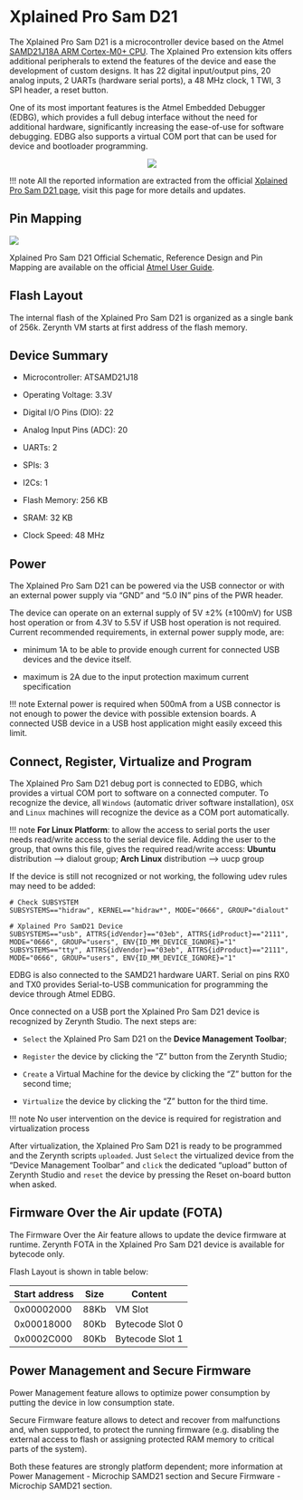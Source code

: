 # Xplained Pro Sam D21

The Xplained Pro Sam D21 is a microcontroller device based on the Atmel [SAMD21J18A ARM Cortex-M0+ CPU](http://www.atmel.com/Images/Atmel-42181-SAM-D21_Datasheet.pdf). The Xplained Pro extension kits offers additional peripherals to extend the features of the device and ease the development of custom designs. It has 22 digital input/output pins, 20 analog inputs, 2 UARTs (hardware serial ports), a 48 MHz clock, 1 TWI, 3 SPI header, a reset button.

One of its most important features is the Atmel Embedded Debugger (EDBG), which provides a full debug interface without the need for additional hardware, significantly increasing the ease-of-use for software debugging. EDBG also supports a virtual COM port that can be used for device and bootloader programming.

<p style="text-align:center;"><img src="https://github.com/zerynth/docs/blob/test/docs/reference/boards/xplained_d21/docs/img/XplainedProSamD21.png?raw=true"></p>

!!! note
	All the reported information are extracted from the official [Xplained Pro Sam D21 page](http://www.atmel.com/tools/ATSAMD21-XPRO.aspx), visit this page for more details and updates.

## Pin Mapping

![](https://github.com/zerynth/docs/blob/test/docs/reference/boards/xplained_d21/docs/img/SAMD21_Xplained_PRO_pin_comm.png?raw=true)

Xplained Pro Sam D21 Official Schematic, Reference Design and Pin Mapping are available on the official [Atmel User Guide](http://www.atmel.com/Images/Atmel-42220-SAMD21-Xplained-Pro_User-Guide.pdf).

## Flash Layout

The internal flash of the Xplained Pro Sam D21 is organized as a single bank of 256k. Zerynth VM starts at first address of the flash memory.

## Device Summary


* Microcontroller: ATSAMD21J18


* Operating Voltage: 3.3V


* Digital I/O Pins (DIO): 22


* Analog Input Pins (ADC): 20


* UARTs: 2


* SPIs: 3


* I2Cs: 1


* Flash Memory: 256 KB


* SRAM: 32 KB


* Clock Speed: 48 MHz

## Power

The Xplained Pro Sam D21 can be powered via the USB connector or with an external power supply via “GND” and “5.0 IN” pins of the PWR header.

The device can operate on an external supply of 5V ±2% (±100mV) for USB host operation or from 4.3V to 5.5V if USB host operation is not required. Current recommended requirements, in external power supply mode, are:


* minimum 1A to be able to provide enough current for connected USB devices and the     device itself.


* maximum is 2A due to the input protection maximum current specification

!!! note
	External power is required when 500mA from a USB connector is not enough to power the device with possible extension boards. A connected USB device in a USB host application might easily exceed this limit.

## Connect, Register, Virtualize and Program

The Xplained Pro Sam D21 debug port is connected to EDBG, which provides a virtual COM port to software on a connected computer. To recognize the device, all ```Windows``` (automatic driver software installation), ```OSX``` and ```Linux``` machines will recognize the device as a COM port automatically.

!!! note
	**For Linux Platform**: to allow the access to serial ports the user needs read/write access to the serial device file. Adding the user to the group, that owns this file, gives the required read/write access: **Ubuntu** distribution –> dialout group; **Arch Linux** distribution –> uucp group

If the device is still not recognized or not working, the following udev rules may need to be added:

```
# Check SUBSYSTEM
SUBSYSTEMS=="hidraw", KERNEL=="hidraw*", MODE="0666", GROUP="dialout"

# Xplained Pro SamD21 Device
SUBSYSTEMS=="usb", ATTRS{idVendor}=="03eb", ATTRS{idProduct}=="2111", MODE="0666", GROUP="users", ENV{ID_MM_DEVICE_IGNORE}="1"
SUBSYSTEMS=="tty", ATTRS{idVendor}=="03eb", ATTRS{idProduct}=="2111", MODE="0666", GROUP="users", ENV{ID_MM_DEVICE_IGNORE}="1"
```

EDBG is also connected to the SAMD21 hardware UART. Serial on pins RX0 and TX0 provides Serial-to-USB communication for programming the device through Atmel EDBG.

Once connected on a USB port the Xplained Pro Sam D21 device is recognized by Zerynth Studio. The next steps are:


* ```Select``` the Xplained Pro Sam D21 on the **Device Management Toolbar**;


* ```Register``` the device by clicking the “Z” button from the Zerynth Studio;


* ```Create``` a Virtual Machine for the device by clicking the “Z” button for the second time;


* ```Virtualize``` the device by clicking the “Z” button for the third time.

!!! note
	No user intervention on the device is required for registration and virtualization process

After virtualization, the Xplained Pro Sam D21 is ready to be programmed and the Zerynth scripts ```uploaded```. Just ```Select``` the virtualized device from the “Device Management Toolbar” and ```click``` the dedicated “upload” button of Zerynth Studio and ```reset``` the device by pressing the Reset on-board button when asked.

## Firmware Over the Air update (FOTA)

The Firmware Over the Air feature allows to update the device firmware at runtime. Zerynth FOTA in the Xplained Pro Sam D21 device is available for bytecode only.

Flash Layout is shown in table below:

| Start address | Size | Content         |
|---------------|------|-----------------|
| 0x00002000    | 88Kb | VM Slot         |
| 0x00018000    | 80Kb | Bytecode Slot 0 |
| 0x0002C000    | 80Kb | Bytecode Slot 1 |

## Power Management and Secure Firmware

Power Management feature allows to optimize power consumption by putting the device in low consumption state.

Secure Firmware feature allows to detect and recover from malfunctions and, when supported, to protect the running firmware (e.g. disabling the external access to flash or assigning protected RAM memory to critical parts of the system).

Both these features are strongly platform dependent; more information at Power Management - Microchip SAMD21 section and Secure Firmware - Microchip SAMD21 section.
<!--stackedit_data:
eyJoaXN0b3J5IjpbLTY0ODY2Nzk2NF19
-->